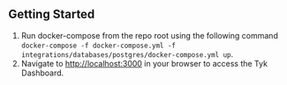 ## Getting Started
1. Run docker-compose from the repo root using the following command `docker-compose -f docker-compose.yml -f integrations/databases/postgres/docker-compose.yml up`.
2. Navigate to [http://localhost:3000](http://localhost:3000) in your browser to access the Tyk Dashboard.
